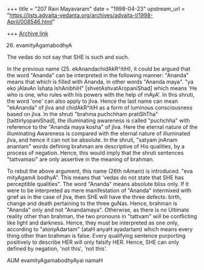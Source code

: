 +++
title = "207 Ravi Mayavaram"
date = "1998-04-23"
upstream_url = "https://lists.advaita-vedanta.org/archives/advaita-l/1998-April/008546.html"

+++
[Archive link](https://lists.advaita-vedanta.org/archives/advaita-l/1998-April/008546.html)

26. evamityAgamabodhyA

The vedas do not say that SHE is such and such.


 In the previous name (25. ekAnandachidAkR^itiH), it could be argued
that the word "Ananda" can be interpreted in the following manner:
"Ananda" means that which is filled with Ananda, in other words
"Ananda maya". "ya eko jAlavAn Ishata IshAnibhiH"
[shvetAshvatAropaniShad] which means 'He who is one, who rules with
his powers with the help of mAyA'. In this shruti, the word 'one' can
also apply to jIva. Hence the last name can mean "ekAnanda" of jIva
and chidAkR^itiH as a form of luminous consciousness based on jIva. In
the shruti "brahma puchchham pratiShTha"  [taittirIyopaniShad], the
illuminating awareness is called "puchchha"  with reference to the
"Ananda maya kosha" of jIva. Here the eternal nature of the
illuminating Awareness is compared with the eternal nature of
illuminated jIva, and hence it can not be absolute. In the shruti,
"satyam jnAnam anantam" words defining brahman are descriptive of His
qualities, by a process of negation.  Hence, this would imply that the
shruti sentences "tattvamasi" are only assertive in the meaning of
brahman.

To rebut the above argument, this name (26th nAmam) is introduced.
"eva mityAgamA bodhyA". This means that 'vedas do not state that SHE
has perceptible qualities". The word "Ananda" means absolute bliss
only.  If it were to be interpreted as mere manifestation of "Ananda"
intermixed with grief as in the case of jIva, then SHE will have the
three defects: birth, change and death pertaining to the three guNas.
Hence, brahman is "Ananda" only and not "Anandamaya". Otherwise, as
there is no Ultimate reality other than brahman, the two pronouns in
"tattvam" will be conflicting like light and darkness. Hence, they
must be interpreted as one only, according to "atonyAdartam" (ataH
anyaH ayadartam) which means every thing other than brahman is false.
Every qualifying sentence purporting positively to describe HER will
only falsify HER. Hence, SHE can only defined by negation, 'not this',
'not this'.

AUM evamityAgamabodhyAyai namaH

